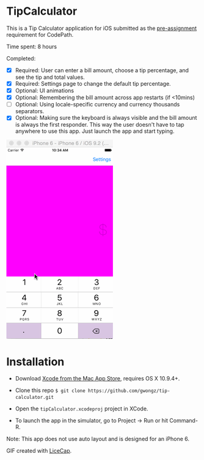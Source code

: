 # TipCalculator

This is a Tip Calculator application for iOS submitted as the [pre-assignment](https://gist.github.com/timothy1ee/7747214) requirement for CodePath.

Time spent: 8 hours

Completed:

* [x] Required: User can enter a bill amount, choose a tip percentage, and see the tip and total values.
* [x] Required: Settings page to change the default tip percentage.
* [x] Optional: UI animations
* [x] Optional: Remembering the bill amount across app restarts (if <10mins)
* [ ] Optional: Using locale-specific currency and currency thousands separators.
* [x] Optional: Making sure the keyboard is always visible and the bill amount is always the first responder. This way the user doesn't have to tap anywhere to use this app. Just launch the app and start typing.

![Video Walkthrough](gif/tip-calc.gif)

# Installation

- Download [Xcode from the Mac App Store](https://itunes.apple.com/us/app/xcode/id497799835?ls=1&mt=12), requires OS X 10.9.4+.

- Clone this repo
`$ git clone https://github.com/gwongz/tip-calculator.git`

- Open the `tipCalculator.xcodeproj` project in XCode. 

- To launch the app in the simulator, go to Project -> Run or hit Command-R. 

Note: This app does not use auto layout and is designed for an iPhone 6. 

GIF created with [LiceCap](https://github.com/lepht/licecap).